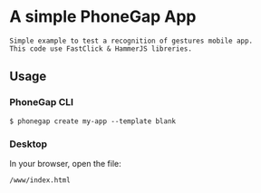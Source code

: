 # A simple PhoneGap App

    Simple example to test a recognition of gestures mobile app.
    This code use FastClick & HammerJS libreries.

## Usage

### PhoneGap CLI

    $ phonegap create my-app --template blank

### Desktop

In your browser, open the file:

    /www/index.html

